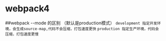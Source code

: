 # webpack4
##webpack --mode 的区别 （默认是production模式）
``development 指定开发环境，会生成source-map,代码不会压缩，打包速度更快``
``production 指定生产环境，代码会压缩，打包速度更慢``


